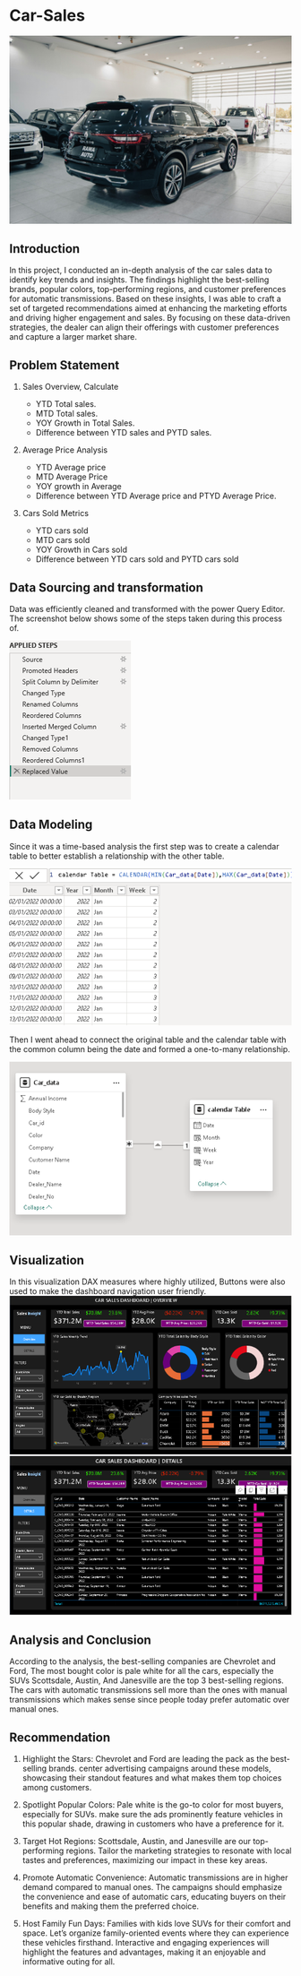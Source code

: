 # Car-Sales

![](yard.jpg)
## Introduction 
In this project, I conducted an in-depth analysis of the car sales data to identify key trends and insights. The findings highlight the best-selling brands, popular colors, top-performing regions, and customer preferences for automatic transmissions. Based on these insights, I was able to craft a set of targeted recommendations aimed at enhancing the marketing efforts and driving higher engagement and sales. By focusing on these data-driven strategies, the dealer can align their offerings with customer preferences and capture a larger market share.
## Problem Statement


1. Sales Overview, Calculate 
    - YTD Total sales.
    - MTD Total sales. 
    - YOY Growth in Total Sales.
    - Difference between YTD sales and PYTD sales.

2.  Average Price Analysis
    - YTD Average price 
    - MTD Average Price
    - YOY growth in Average
    - Difference between YTD Average price and PTYD Average Price.
  
3. Cars Sold Metrics 
    - YTD cars sold
    - MTD cars sold 
    - YOY Growth in Cars sold 
    - Difference between YTD cars sold and PYTD cars sold

## Data Sourcing and transformation
Data was efficiently cleaned and transformed with the power Query Editor. The screenshot below shows some of the steps taken during this process of.

![](Steps_applied.png)

## Data Modeling 
Since it was a time-based analysis the first step was to create a calendar table to better establish a relationship with the other table.

![](calendar_table.png)

Then I went ahead to connect the original table and the calendar table with the common column being the date and formed a one-to-many relationship.

![](Model_data_cars.png)

##  Visualization

In this visualization DAX measures where highly utilized, Buttons were also used to make the dashboard navigation user friendly.
![](folio_pic.png)
![](folio_details.png)

## Analysis and Conclusion
According to the analysis, the best-selling companies are Chevrolet and Ford,
The most bought color is pale white for all the cars, especially the SUVs 
Scottsdale, Austin, And Janesville are the top 3 best-selling regions.
The cars with automatic transmissions sell more than the ones with manual transmissions which makes sense since people today prefer automatic over manual ones.

## Recommendation
1. Highlight the Stars: Chevrolet and Ford are leading the pack as the best-selling brands. center advertising campaigns around these models, showcasing their standout features and what makes them top choices among customers.

2. Spotlight Popular Colors: Pale white is the go-to color for most buyers, especially for SUVs.  make sure the ads prominently feature vehicles in this popular shade, drawing in customers who have a preference for it.

3. Target Hot Regions: Scottsdale, Austin, and Janesville are our top-performing regions. Tailor the marketing strategies to resonate with local tastes and preferences, maximizing our impact in these key areas.

4. Promote Automatic Convenience: Automatic transmissions are in higher demand compared to manual ones. The campaigns should emphasize the convenience and ease of automatic cars, educating buyers on their benefits and making them the preferred choice.

5. Host Family Fun Days: Families with kids love SUVs for their comfort and space. Let’s organize family-oriented events where they can experience these vehicles firsthand. Interactive and engaging experiences will highlight the features and advantages, making it an enjoyable and informative outing for all.








